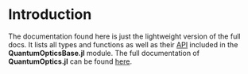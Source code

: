 # Introduction

The documentation found here is just the lightweight version of the full docs. It lists all types and functions as well as their [API](@ref) included in the **QuantumOpticsBase.jl** module. The full documentation of **QuantumOptics.jl** can be found [here](http://qojulia.org/documentation).
